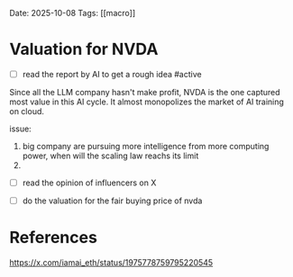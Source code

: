 Date: 2025-10-08
Tags: [[macro]]

# Valuation for NVDA

- [ ] read the report by AI to get a rough idea #active

Since all the LLM company hasn't make profit, NVDA is the one captured most value in this AI cycle. It almost monopolizes the market of AI training on cloud.

issue:
1. big company are pursuing more intelligence from more computing power, when will the scaling law reachs its limit
2. 


- [ ] read the opinion of influencers on X


- [ ] do the valuation for the fair buying price of nvda




# References
https://x.com/iamai_eth/status/1975778759795220545